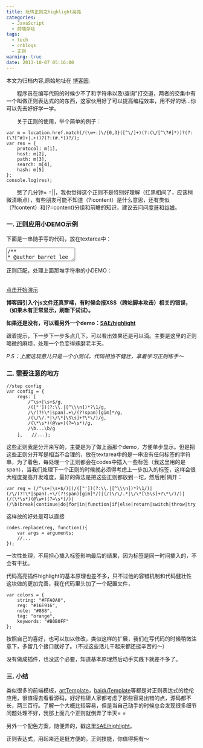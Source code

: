 ```yaml
---
title: 玩转正则之highlight高亮
categories:
  - JavaScript
  - 前端杂烩
tags:
  - tech
  - cnblogs
  - 正则
warning: true
date: 2013-10-07 05:16:00
---
```


<div class="history-article">本文为归档内容,原始地址在 <a href="http://www.cnblogs.com/hustskyking/archive/2013/10/07/javascript-regexp.html" target="_blank">博客园</a>.</div>

<p>　　程序员在编写代码的时候少不了和字符串以及\查询"打交道，两者的交集中有一个叫做正则表达式的的东西，这家伙用好了可以提高编程效率，用不好的话...你可以先去好好学一学。</p>
<p>　　关于正则的使用，举个简单的例子：</p>

```
var m = location.href.match(/(\w+:)\/{0,3}([^\/]+)(?:(\/[^\?#]*))?(?:(\?[^#]+|.+))?(?:(#.*))?/);
var res = {
    protocol: m[1],
    host: m[2],
    path: m[3],
    search: m[4],
    hash: m[5]
};
console.log(res);

```

<p>　　憋了几分钟= =||，我也觉得这个正则不是特别好理解（红黑相间了，应该稍微清晰点），有些朋友可能不知道（?:content）是什么意思，还有类似（?!content）和(?=content)分组和前瞻的知识，建议去问问<a title="javascript 正则" href="http://www.baidu.com/s?wd=javascript+%E6%AD%A3%E5%88%99" target="_blank">度哥</a>和<a title="javascript 正则" href="//www.google.com.hk/search?q=javascript+%E6%AD%A3%E5%88%99" target="_blank">谷娘</a>。</p>


<h3><strong>一. 正则应用<strong>小</strong>DEMO示例</strong></h3>
<p>下面是一串随手写的代码，放在textarea中：</p>
<p><textarea id="barret-codes" readonly="readonly">/**
* @author barret lee
* @date   2013-10-06
* @email  barret.china@gmail.com
*/

//outer var
var a = "this id outer string";

//closure
function b() {
  //inner var
  var a = "this is inner string";
  var g = a.replace(/this is inner string/g, function() {
    return new Function("/*clousure*/this.a")();
  });

  /**
  * @description closure - regExp test
  * @author barret lee
  */
  function c() {
    return {
      a: a,
      g: g
    }
  }

  return c;
}

var s = b()(); //s.a, s.g
</textarea></p>


<p>正则匹配，处理上面那堆字符串的小DEMO：</p>
<div>
<div id="barret-container">&nbsp;</div>
<div id="barret-note"><a onclick="showBtn.autorun();return false;" href="javascript:void(0);">点击开始演示</a></div>
</div>




<p><strong>博客园引入个js文件还真罗嗦，有时候会报XSS（跨站脚本攻击）相关的错误，（如果木有正常显示，刷新下试试）。</strong></p>
<p><strong>如果还是没有，可以看另外一个demo：<a href="http://qianduannotes.sinaapp.com/highlight/" target="_blank">SAE/highlight</a></strong></p>
<p>跟着提示，下一步下一步多点几下，可以看出效果还是可以滴。主要是这里的正则略微的麻烦，处理一个色变得琢磨老半天。</p>
<p><em>P.S：上面这玩意儿只是一个小测试，代码相当不健壮，拿着学习正则练手～</em></p>


<h3><strong>二. 需要注意的地方</strong></h3>

```
//step config
var config = {
    regs: [
        /^\s+|\s+$/g,
        /(["'])(?:\\.|[^\\\n])*?\1/g,
        /\/(?!\*|span).+\/(?!span)[gim]*/g,
        /(\/\/.*|\/\*[\S\s]+?\*\/)/g,
        /(\*\s*)(@\w+)(?=\s*)/g,
        /\b...\b/g
    ],　　//...};

```

<p>这些正则我是分开来写的，主要是为了做上面那个demo，方便单步显示。但是把这些正则分开写是相当不合理的，放在textarea中的是一串没有任何标签的字符串，为了着色，每处理一个正则都会在codes中插入一些标签（我这里用的是span），当我们处理下一个正则的时候就必须得考虑上一步加入的标签，这样会很大程度提高开发难度，最好的做法是把这些正则都放到一坨，然后用|隔开：</p>

```
var reg = (/^\s+|\s+$/)|(/(["'])(?:\\.|[^\\\n])*?\1/)|(/\/(?!\*|span).+\/(?!span)[gim]*/)|(/(\/\/.*|\/\*[\S\s]+?\*\/)/)|(/(\*\s*)(@\w+)(?=\s*)/)|(/\b(break|continue|do|for|in|function|if|else|return|switch|throw|try|catch|finally|var|while|with|case|new|typeof|instance|delete|void|Object|Array|String|Number|Boolean|Function|RegExp|Date|Math|window|document|navigator|location|true|false|null|undefined|NaN)\b)

```

<p>这样放的好处是可以直接</p>

```
codes.replace(reg, function(){
    var args = arguments;
    //...
});

```

<p>一次性处理，不用担心插入标签影响最后的结果，因为标签是同一时间插入的，不会有干扰。</p>
<p>代码高亮插件highlight的基本原理也差不多，只不过他的容错机制和代码健壮性这块做的更加完善，我在代码里头加了一个配置文件，</p>

```
var colors = {
    string: "#FFA0A0",
    reg: "#16E916",
    note: "#888",
    tag: "orange",
    keywords: "#B0B0FF"
};

```

<p>按照自己的喜好，也可以加以修改，类似这样的扩展，我们在写代码的时候稍微注意下，多留几个接口就好了。（不过这些活儿干起来都还挺辛苦的～）</p>
<p>没有做成插件，也没这个必要，知道基本原理然后动手实践下就差不多了。</p>


<h3><strong>三. 小结</strong></h3>
<p>类似很多的前端模板，<a href="//github.com/aui/artTemplate/blob/master/template.js" target="_blank">artTemplate</a>，<a href="//github.com/wangxiao/BaiduTemplate/blob/master/baiduTemplate.js" target="_blank">baiduTemplate</a>等都是对正则表达式的绝伦应用，很值得去看看源码，好好钻研人家都考虑了那些容易出错的点，源码都不长，两三百行。了解一个大概比较容易，但是当自己动手的时候总会发现很多细节问题处理不好，我那上面几个正则就倒弄了半天= =</p>
<p>另外一个配色方案，随便弄的，戳这里<a href="http://qianduannotes.sinaapp.com/highlight/" target="_blank">SAE/highlight</a>。</p>
<p>正则表达式，用起来还是挺方便的。正则技能，你值得拥有～</p>


<script type="text/javascript" src="http://files.cnblogs.com/hustskyking/reg-demo.js?v=1"></script>